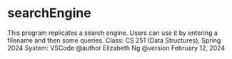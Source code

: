 # searchEngine
This program replicates a search engine. Users can use it by entering a filename and then some queries.
Class: CS 251 (Data Structures), Spring 2024
System: VSCode
@author Elizabeth Ng
@version February 12, 2024
